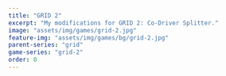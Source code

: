 ```yaml
---
title: "GRID 2"
excerpt: "My modifications for GRID 2: Co-Driver Splitter."
image: "assets/img/games/grid-2.jpg"
feature-img: "assets/img/games/bg/grid-2.jpg"
parent-series: "grid"
game-series: "grid-2"
order: 0
---
```

